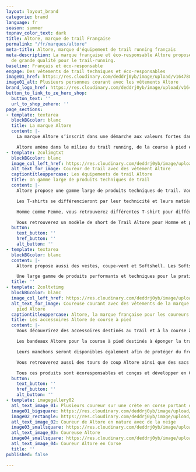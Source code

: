 ```yaml
---
layout: layout_brand
categorie: brand
language: fr
season: summer
topnav_color_text: dark
title: Altore, marque de trail Française
permalink: "/fr/marques/altore"
meta-title: Altore, marque d'équipement de trail running français
meta-description: La marque française et éco-responsable Altore propose des équipement
  de grande qualité pour le trail-running.
baseline: Français et éco-responsable
engage: Des vêtements de trail techniques et éco-responsables
image01_href: https://res.cloudinary.com/deddrj0yb/image/upload/v1647881583/website/Altore/245103264_408743243959932_1030052120039821547_n.jpg
image01_alt: Plusieurs personnes courant avec les vêtements Altore
brand_logo_href: https://res.cloudinary.com/deddrj0yb/image/upload/v1647881634/website/Altore/273776542_485514956282760_5747485360429042294_n.jpg
button_to_link_to_ze_hero_shop:
  button_text: ''
  url_to_shop_zehero: ''
page_sections:
- template: textarea
  blockBGcolor: blanc
  title: La marque Altore
  content: |-
    La marque Altore s’inscrit dans une démarche aux valeurs fortes dans le monde outdoor. Un nouvel équipementier de Trail Running, fabriqué en France et Eco-conçu en France, qui a été créé en Corse en 2019 au pied du fameux GR20. Performances, techniques, épurées, vêtements légers, résistants mais surtout écoresponsables, voilà les mots qui définissent cette marque Corse. Une marque qui axe ses valeurs autour de son identité, de sa technicité de produit ainsi sur l’écoresponsabilité. C’est pourquoi, cette marque réduit son empreinte carbone en utilisant des matériaux naturels et/ou recyclés sans perdre en qualité et en performance. Les différentes fibres des équipements vont être d’origines naturelles tel que le bambou. Altore va également utiliser du polyester 100% recyclé. Chaque vêtement est alors recyclable afin de ne rien perdre de ce produit et de ne rien gaspiller. Dès cet été 2022, Altore ouvre son propre atelier de découpe et assemblage à Porto Vecchio, ce qui nous permettra de commencer à proposer des produits 100% Origine France.

    Altore amène dans le milieu du trail running, de la course à pied et du monde outdoor des équipements d'une grande qualité respectant l'environnement. L’engagement écologique se veut important chez cette marque Corse. Vous retrouverez alors une gamme technique, légère, respirant, performante et confortable pour tous vos efforts. Bien sûr, Altore est Corse, son identité est importante et ses produits sont authentiques et montagnards.
- template: 2colimgtxt
  blockBGcolor: blanc
  image_col_left_href: https://res.cloudinary.com/deddrj0yb/image/upload/v1650358188/website/Altore/t%C3%A9l%C3%A9chargement_3.webp
  alt_text_for_image: Coureur de trail avec des vêtement Altore
  captiontitleuppercase: Les équipements de trail Altore
  title: Un gamme large de produits techniques de trail
  content: |-
    Altore propose une gamme large de produits techniques de trail. Vous trouverez donc des T-shirts manches courtes, des T-shirts manches longues, des collants, des vestes, des débardeurs, des cuissards pour la pratique du trail et la course à pied pour homme et pour femme.

    Les T-shirts se différencieront par leur technicité et leurs matières. Ceux qui seront plus techniques et performants seront alors plus près du corps tel une seconde peau en se faisant oublier. Vous retrouverez des T-shirts plus amples mais toujours techniques composé de fibres de bambou et de polyester 100% recyclé. Les T-shirts de Trail Altore sont idéales pour les sorties courtes comme longues, par temps chaud voir très chaud aux températures plus fraîches.

    Homme comme Femme, vous retrouverez différentes T-shirt pour différentes utilisations et technicités. Altore propose également une gamme de débardeurs pour les entraînements sous un soleil plus chaud et être encore plus légers.

    Vous retrouverez un modèle de short de Trail Altore pour Homme et pour Femme avec des coloris différents. Un short très léger et technique, flottant et plus court pour une liberté optimale de mouvement.
  button:
    text_button: ''
    href_button: ''
    alt_button: ''
- template: textarea
  blockBGcolor: blanc
  content: |-
    Altore propose aussi des vestes, coupe-vent et Softshell. Les Softshell et vestes légères homme et femmes sont parfaites pour la pratique par temps frais tout étant très respirant, légères et surtout performantes. Les coupe-vent Altore sont ultras light et également déperlants composées d'une capuche.

    Une large gamme de produits performants et techniques pour la pratique de la course à pied en plaine comme en montagne. Des produits uniques au style épuré.
  title: ''
- template: 2coltxtimg
  blockBGcolor: blanc
  image_col_left_href: https://res.cloudinary.com/deddrj0yb/image/upload/v1650358171/website/Altore/t%C3%A9l%C3%A9chargement_4.webp
  alt_text_for_image: Coureuse courant avec des vêtements de la marque de course à
    pied Altore
  captiontitleuppercase: Altore, la marque française pour les coureurs
  title: Les accessoires Altore de course à pied
  content: |-
    Vous découvrirez des accessoires destinés au trail et à la course à pied.

    Les bandeaux Altore pour la course à pied destinés à éponger la transpiration, tenir les cheveux pour la course à pied comme la pratique d'autres sports. Vous retrouverez également les casquettes. Elles seront mixtes comme pour les bandeaux.

    Leurs manchons seront disponibles également afin de protéger du froid, des UV, de la chaleur et de favoriser la circulation sanguine.

    Vous retrouverez aussi des tours de coup Altore ainsi que des sacs de sport afin de transporter toutes vos affaires.

    Tous ces produits sont écoresponsables et conçus et développer en Corse.
  button:
    text_button: ''
    href_button: ''
    alt_button: ''
- template: imagegallery02
  atl_text_image_01: Plusieurs coureur sur une crète en corse portant du Altore
  image01_bigsquare: https://res.cloudinary.com/deddrj0yb/image/upload/v1650358189/website/Altore/t%C3%A9l%C3%A9chargement_1.webp
  image02_rectangle: https://res.cloudinary.com/deddrj0yb/image/upload/v1650358193/website/Altore/t%C3%A9l%C3%A9chargement.webp
  atl_text_image_02: Coureur de Altore en nature avec de la neige
  image03_smallsquare: https://res.cloudinary.com/deddrj0yb/image/upload/v1650372462/website/Altore/Altore-2021-SD_FOCUS-OUTDOOR-0099.webp
  atl_text_image_03: Coureuse Altore
  image04_smallsquare: https://res.cloudinary.com/deddrj0yb/image/upload/v1650372466/website/Altore/Altore-2021-SD_FOCUS-OUTDOOR-0021.webp
  atl_text_image_04: Coureur Altore en Corse
  title: ''
published: false

---
```

